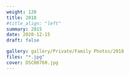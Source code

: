 ```yaml
---
weight: 120
title: 2018
#title_align: "left"
summary: 2015
date: 2020-12-15
draft: false

gallery: gallery/Private/Family Photos/2018
files: "*.jpg"
cover: DSC00760.jpg
---
```

